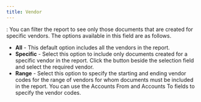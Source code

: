 ```yaml
---
title: Vendor
---
```

: You can filter the report to see only those documents  that are created for specific vendors. The options available in this field  are as follows.

- **All**  - This default option includes all the vendors in the report.
- **Specific**  - Select this option to include only documents created for a specific  vendor in the report. Click the button beside the selection field and  select the required vendor.
- **Range**  - Select this option to specify the starting and ending vendor codes for  the range of vendors for whom documents must be included in the report.  You can use the Accounts From and Accounts To fields to specify the vendor  codes.

